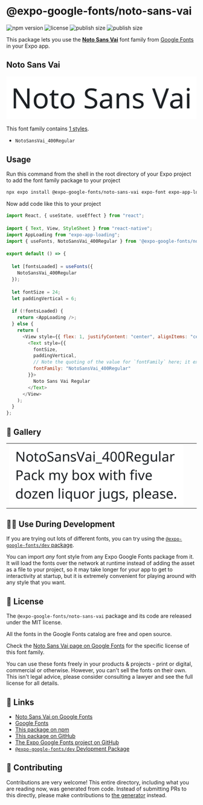 # @expo-google-fonts/noto-sans-vai

![npm version](https://flat.badgen.net/npm/v/@expo-google-fonts/noto-sans-vai)
![license](https://flat.badgen.net/github/license/expo/google-fonts)
![publish size](https://flat.badgen.net/packagephobia/install/@expo-google-fonts/noto-sans-vai)
![publish size](https://flat.badgen.net/packagephobia/publish/@expo-google-fonts/noto-sans-vai)

This package lets you use the [**Noto Sans Vai**](https://fonts.google.com/specimen/Noto+Sans+Vai) font family from [Google Fonts](https://fonts.google.com/) in your Expo app.

## Noto Sans Vai

![Noto Sans Vai](./font-family.png)

This font family contains [1 styles](#-gallery).

- `NotoSansVai_400Regular`

## Usage

Run this command from the shell in the root directory of your Expo project to add the font family package to your project

```sh
npx expo install @expo-google-fonts/noto-sans-vai expo-font expo-app-loading
```

Now add code like this to your project

```js
import React, { useState, useEffect } from "react";

import { Text, View, StyleSheet } from "react-native";
import AppLoading from "expo-app-loading";
import { useFonts, NotoSansVai_400Regular } from '@expo-google-fonts/noto-sans-vai';

export default () => {

  let [fontsLoaded] = useFonts({
    NotoSansVai_400Regular
  });

  let fontSize = 24;
  let paddingVertical = 6;

  if (!fontsLoaded) {
    return <AppLoading />;
  } else {
    return (
      <View style={{ flex: 1, justifyContent: "center", alignItems: "center" }}>
        <Text style={{
          fontSize,
          paddingVertical,
          // Note the quoting of the value for `fontFamily` here; it expects a string!
          fontFamily: "NotoSansVai_400Regular"
        }}>
          Noto Sans Vai Regular
        </Text>
      </View>
    );
  }
};
```

## 🔡 Gallery


||||
|-|-|-|
|![NotoSansVai_400Regular](./NotoSansVai_400Regular.ttf.png)||||


## 👩‍💻 Use During Development

If you are trying out lots of different fonts, you can try using the [`@expo-google-fonts/dev` package](https://github.com/expo/google-fonts/tree/master/font-packages/dev#readme).

You can import _any_ font style from any Expo Google Fonts package from it. It will load the fonts over the network at runtime instead of adding the asset as a file to your project, so it may take longer for your app to get to interactivity at startup, but it is extremely convenient for playing around with any style that you want.


## 📖 License

The `@expo-google-fonts/noto-sans-vai` package and its code are released under the MIT license.

All the fonts in the Google Fonts catalog are free and open source.

Check the [Noto Sans Vai page on Google Fonts](https://fonts.google.com/specimen/Noto+Sans+Vai) for the specific license of this font family.

You can use these fonts freely in your products & projects - print or digital, commercial or otherwise. However, you can't sell the fonts on their own. This isn't legal advice, please consider consulting a lawyer and see the full license for all details.

## 🔗 Links

- [Noto Sans Vai on Google Fonts](https://fonts.google.com/specimen/Noto+Sans+Vai)
- [Google Fonts](https://fonts.google.com/)
- [This package on npm](https://www.npmjs.com/package/@expo-google-fonts/noto-sans-vai)
- [This package on GitHub](https://github.com/expo/google-fonts/tree/master/font-packages/noto-sans-vai)
- [The Expo Google Fonts project on GitHub](https://github.com/expo/google-fonts)
- [`@expo-google-fonts/dev` Devlopment Package](https://github.com/expo/google-fonts/tree/master/font-packages/dev)

## 🤝 Contributing

Contributions are very welcome! This entire directory, including what you are reading now, was generated from code. Instead of submitting PRs to this directly, please make contributions to [the generator](https://github.com/expo/google-fonts/tree/master/packages/generator) instead.
